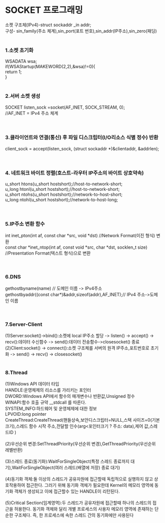 #  SOCKET 프로그래밍

소켓 구조체(IPv4)-struct sockaddr _in addr;  <br>
구성- sin_family(주소 체계),sin_port(포트 번호),sin_addr(IP주소),sin_zero(패딩)
<br><br>
### 1.소켓 초기화 <br>
WSADATA wsa; <br>
if(WSAStartup(MAKEWORD(2,2),&wsa)!=0){ <br>
return 1; <br>
}
 <br> <br>
### 2.서버 소켓 생성 <br>
SOCKET listen_sock =socket(AF_INET, SOCK_STREAM, 0); <br>
//AF_INET = IPv4 주소 체계 <br>
 <br> <br>
### 3.클라이언트와 연결(통신) 후 파일 디스크립터(I/O리소스 식별 정수) 반환 <br>
client_sock = accept(listen_sock, (struct sockaddr *)&clientaddr, &addrlen); <br>
 <br> <br>

###  4. 네트워크 바이트 정렬(호스트-라우터 IP주소의 바이트 상호약속) <br>
u_short htons(u_short hostshort);//host-to-network-short; <br>
u_long htonl(u_short hostshort);//host-to-network-short; <br>
u_short ntohs(u_short hostshort);//network-to-host-short; <br>
u_long ntohl(u_short hostshort);//network-to-host-long; <br>
 <br> <br>
###  5.IP주소 변환 함수 <br>
int inet_pton(int af, const char *src, void *dst) //Network Format(이진 형식) 변환 <br>
const char *inet_ntop(int af, const void *src, char *dst, socklen_t size) //Presentation Format(텍스트 형식)으로 변환 <br>
 <br> <br>
###  6.DNS <br>
gethostbyname(name) //  도메인 이름 -> IPv4주소  <br>
gethostbyaddr((const char*)&addr,sizeof(addr),AF_INET);// IPv4 주소->도메인 이름 <br>
 <br> <br>
###  7.Server-Client <br>
(1)Server:socket()->bind():소켓에 local IP주소 할당 -> listen() -> accept() -> recv():데이터 수신함수 -> send():데이터 전송함수->closesocket() 종료   <br>
(2)Client:socket() -> connect():소켓 구조체를 서버의 원격 IP주소,포트번호로 초기화 -> send() -> recv() -> closesocket() <br> <br>
###  8.Thread <br>
(1)Windows API 데이터 타입<br>
HANDLE:운영체제의 리소스를 가리키는 포인터<br>
DWORD:Windows API에서 함수의 매개변수나 반환값,Unsigned 정수<br>
WINAPI:함수 호출 규약 __stdcall 를 따른다.<br>
SYSTEM_INFO:하드웨어 및 운영체제에 대한 정보<br>
LPVOID:long pointer<br>
CreateThread:CreateThread(핸들상속,보안디스크립터=NULL,스택 사이즈=0(기본크기),스레드 함수 시작 주소,전달할 인수(arg<포인터크기 ? 주소: data),제어 값,스레드ID )<br><br>
(2)우선순위 변경:SetThreadPriority(우선순위 변경),GetThreadPriority(우선순위 레벨반환)<br><br>
(3)스레드 종료(동기화):WaitForSingleObject(특정 스레드 종료까지 대기),WaitForSingleObject(여러 스레드(배열에 저장) 종료 대기)<br><br>
(4)동기화 객체:둘 이상의 스레드가 공유자원에 접근할때 독립적으로 실행하지 않고 상호작용하여 접근한다. 그러기 위해 동기화 객체가 필요한데 Kernel의 메모리 영역에
동기화 객체가 생성되고 이에 접근할수 있는 HANDLE이 리턴된다.<br><br>
(5)Critical Section(임계영역):두 스레드가 공유자원에 접근할때 하나의 스레드의 접근을 허용한다. 동기화 객체와 달리 개별 프로세스의 사용자 메모리 영역에 존재하는 단순한 구조체다. 즉, 한 프로세스에 속한 스레드 간의 동기화에만 사용된다
